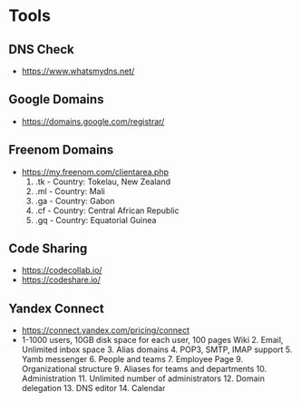 # Tools

## DNS Check
- https://www.whatsmydns.net/

## Google Domains
- https://domains.google.com/registrar/

## Freenom Domains
- https://my.freenom.com/clientarea.php
  1. .tk - Country: Tokelau, New Zealand
  2. .ml - Country: Mali
  3. .ga - Country: Gabon
  4. .cf - Country: Central African Republic
  5. .gq - Country: Equatorial Guinea

## Code Sharing
- https://codecollab.io/
- https://codeshare.io/

## Yandex Connect
- https://connect.yandex.com/pricing/connect
- 1-1000 users, 10GB disk space for each user, 100 pages Wiki
  2. Email, Unlimited inbox space
  3. Alias domains
  4. POP3, SMTP, IMAP support
  5. Yamb messenger
  6. People and teams
  7. Employee Page
  9. Organizational structure
  9. Aliases for teams and departments
  10. Administration
  11. Unlimited number of administrators
  12. Domain delegation
  13. DNS editor
  14. Calendar
